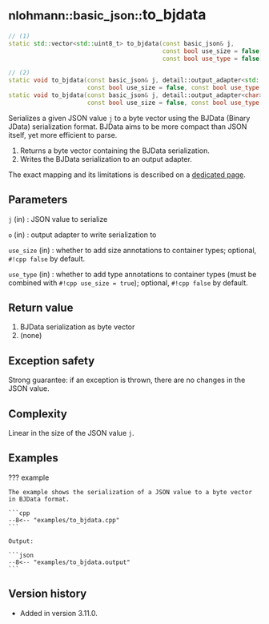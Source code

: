 # <small>nlohmann::basic_json::</small>to_bjdata

```cpp
// (1)
static std::vector<std::uint8_t> to_bjdata(const basic_json& j,
                                           const bool use_size = false,
                                           const bool use_type = false);

// (2)
static void to_bjdata(const basic_json& j, detail::output_adapter<std::uint8_t> o,
                      const bool use_size = false, const bool use_type = false);
static void to_bjdata(const basic_json& j, detail::output_adapter<char> o,
                      const bool use_size = false, const bool use_type = false);
```

Serializes a given JSON value `j` to a byte vector using the BJData (Binary JData) serialization format. BJData aims to
be more compact than JSON itself, yet more efficient to parse.

1. Returns a byte vector containing the BJData serialization.
2. Writes the BJData serialization to an output adapter.

The exact mapping and its limitations is described on a [dedicated page](../../features/binary_formats/bjdata.md).

## Parameters

`j` (in)
:   JSON value to serialize

`o` (in)
:   output adapter to write serialization to

`use_size` (in)
:   whether to add size annotations to container types; optional, `#!cpp false` by default.

`use_type` (in)
:   whether to add type annotations to container types (must be combined with `#!cpp use_size = true`); optional,
`#!cpp false` by default.

## Return value

1. BJData serialization as byte vector
2. (none)

## Exception safety

Strong guarantee: if an exception is thrown, there are no changes in the JSON value.

## Complexity

Linear in the size of the JSON value `j`.

## Examples

??? example

    The example shows the serialization of a JSON value to a byte vector in BJData format.
     
    ```cpp
    --8<-- "examples/to_bjdata.cpp"
    ```
    
    Output:
    
    ```json
    --8<-- "examples/to_bjdata.output"
    ```

## Version history

- Added in version 3.11.0.
